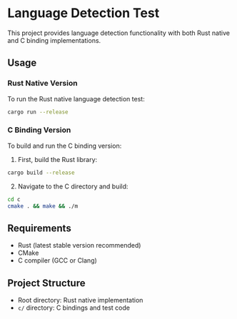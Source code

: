 # Language Detection Test

This project provides language detection functionality with both Rust native and C binding implementations.

## Usage

### Rust Native Version

To run the Rust native language detection test:

```bash
cargo run --release
```

### C Binding Version

To build and run the C binding version:

1. First, build the Rust library:
```bash
cargo build --release
```

2. Navigate to the C directory and build:
```bash
cd c
cmake . && make && ./m
```

## Requirements

- Rust (latest stable version recommended)
- CMake
- C compiler (GCC or Clang)

## Project Structure

- Root directory: Rust native implementation
- `c/` directory: C bindings and test code
